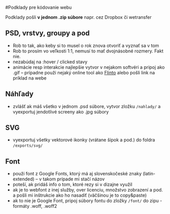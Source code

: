 #Podklady pre kódovanie webu

Podklady pošli **v jednom .zip súbore** napr. cez Dropbox či wetransfer

## PSD, vrstvy, groupy a pod

* Rob to tak, ako keby si to musel o rok znova otvoriť a vyznať sa v tom
* Rob to prosím vo veľkosti 1:1, nemusí to mať dvojnásobné rozmery. Fakt nie.
* nezabúdaj na :hover / clicked stavy
* animácie resp interakcie najlepšie vytvor v nejakom softvéri a pripoj ako .gif – prípadne použi nejaký online tool ako [Flinto](http://flinto.com/) alebo pošli link na príklad na webe

## Náhľady

* zvlášť ak máš všetko v jednom .psd súbore, vytvor zložku `/nahlady/` a vyexportuj jendotlivé screeny ako .jpg súbory

## SVG

* vyexportuj všetky vektorové ikonky (vrátane šípok a pod.) do foldra `/exports/svg/`

## Font

* použi font z Google Fonts, ktorý má aj slovenskočeské znaky (latin-extended) – v takom prípade mi stačí názov
* poteší, ak pridáš info o tom, ktoré rezy si v dizajne využil
* ak je to webfont z inej služby, over licenciu, množstvo zobrazení a pod. a pošli mi inštrukcie ako ho nasadiť (väčšinou je to copy&paste)
* ak to nie je Google Font, pripoj súbory fontu do zložky `/font/` do zipu - formáty .woff, .woff2